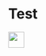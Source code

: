 # Test
<img height="32" width="32" src="https://cdn.jsdelivr.net/npm/simple-icons@v5/icons/apollographql.svg" />

